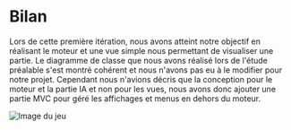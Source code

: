# Bilan

Lors de cette première itération, nous avons atteint notre objectif en réalisant le moteur et une vue simple nous permettant 
de visualiser une partie. Le diagramme de classe que nous avons réalisé lors de l'étude préalable s'est montré cohérent 
et nous n'avons pas eu à le modifier pour notre projet. Cependant nous n'avions décris que la conception pour le moteur 
et la partie IA et non pour les vues, nous avons donc ajouter une partie MVC pour géré les affichages et menus en dehors 
du moteur.

<img src="./img/img1.png" alt="Image du jeu">